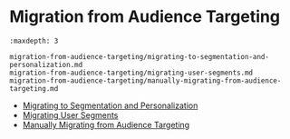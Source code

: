 # Migration from Audience Targeting

```{toctree}
:maxdepth: 3

migration-from-audience-targeting/migrating-to-segmentation-and-personalization.md
migration-from-audience-targeting/migrating-user-segments.md
migration-from-audience-targeting/manually-migrating-from-audience-targeting.md
```

* [Migrating to Segmentation and Personalization](./migration-from-audience-targeting/migrating-to-segmentation-and-personalization.md)
* [Migrating User Segments](./migration-from-audience-targeting/migrating-user-segments.md)
* [Manually Migrating from Audience Targeting](./migration-from-audience-targeting/manually-migrating-from-audience-targeting.md)